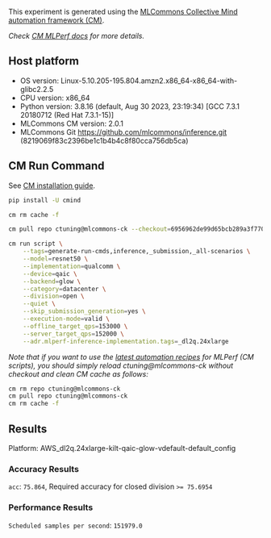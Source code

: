 This experiment is generated using the [MLCommons Collective Mind automation framework (CM)](https://github.com/mlcommons/ck).

*Check [CM MLPerf docs](https://github.com/mlcommons/ck/tree/master/docs/mlperf) for more details.*

## Host platform

* OS version: Linux-5.10.205-195.804.amzn2.x86_64-x86_64-with-glibc2.2.5
* CPU version: x86_64
* Python version: 3.8.16 (default, Aug 30 2023, 23:19:34) 
[GCC 7.3.1 20180712 (Red Hat 7.3.1-15)]
* MLCommons CM version: 2.0.1
* MLCommons Git https://github.com/mlcommons/inference.git (8219069f83c2396be1c1b4b4c8f80cca756db5ca)


## CM Run Command

See [CM installation guide](https://github.com/mlcommons/ck/blob/master/docs/installation.md).

```bash
pip install -U cmind

cm rm cache -f

cm pull repo ctuning@mlcommons-ck --checkout=6956962de99d65bcb289a3f770822272dfc3baf7

cm run script \
	--tags=generate-run-cmds,inference,_submission,_all-scenarios \
	--model=resnet50 \
	--implementation=qualcomm \
	--device=qaic \
	--backend=glow \
	--category=datacenter \
	--division=open \
	--quiet \
	--skip_submission_generation=yes \
	--execution-mode=valid \
	--offline_target_qps=153000 \
	--server_target_qps=152000 \
	--adr.mlperf-inference-implementation.tags=_dl2q.24xlarge
```
*Note that if you want to use the [latest automation recipes](https://access.cknowledge.org/playground/?action=scripts) for MLPerf (CM scripts),
 you should simply reload ctuning@mlcommons-ck without checkout and clean CM cache as follows:*

```bash
cm rm repo ctuning@mlcommons-ck
cm pull repo ctuning@mlcommons-ck
cm rm cache -f

```

## Results

Platform: AWS_dl2q.24xlarge-kilt-qaic-glow-vdefault-default_config

### Accuracy Results 
`acc`: `75.864`, Required accuracy for closed division `>= 75.6954`

### Performance Results 
`Scheduled samples per second`: `151979.0`
